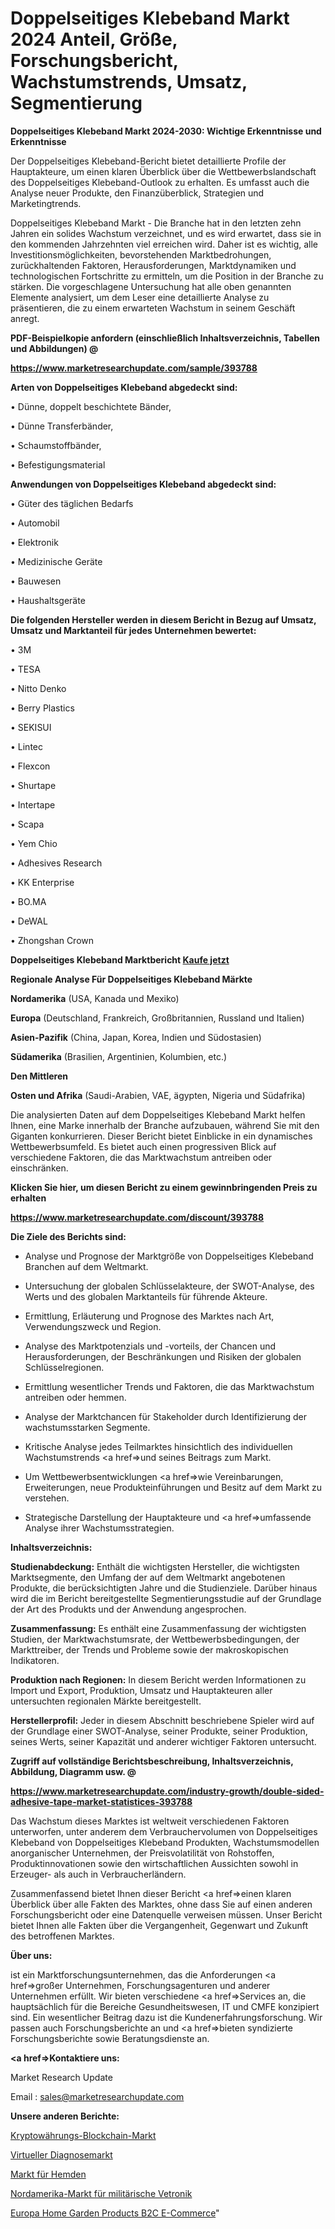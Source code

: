 # Doppelseitiges Klebeband Markt 2024 Anteil, Größe, Forschungsbericht, Wachstumstrends, Umsatz, Segmentierung

<strong>Doppelseitiges Klebeband Markt 2024-2030: Wichtige Erkenntnisse und Erkenntnisse</strong>

Der Doppelseitiges Klebeband-Bericht bietet detaillierte Profile der Hauptakteure, um einen klaren Überblick über die Wettbewerbslandschaft des Doppelseitiges Klebeband-Outlook zu erhalten. Es umfasst auch die Analyse neuer Produkte, den Finanzüberblick, Strategien und Marketingtrends.

Doppelseitiges Klebeband Markt - Die Branche hat in den letzten zehn Jahren ein solides Wachstum verzeichnet, und es wird erwartet, dass sie in den kommenden Jahrzehnten viel erreichen wird. Daher ist es wichtig, alle Investitionsmöglichkeiten, bevorstehenden Marktbedrohungen, zurückhaltenden Faktoren, Herausforderungen, Marktdynamiken und technologischen Fortschritte zu ermitteln, um die Position in der Branche zu stärken. Die vorgeschlagene Untersuchung hat alle oben genannten Elemente analysiert, um dem Leser eine detaillierte Analyse zu präsentieren, die zu einem erwarteten Wachstum in seinem Geschäft anregt.



<strong><b>PDF-Beispielkopie anfordern (einschließlich Inhaltsverzeichnis, Tabellen und Abbildungen) @ </b></strong>

<strong><a href=https://www.marketresearchupdate.com/sample/393788>

<strong>https://www.marketresearchupdate.com/sample/393788</u></a></strong></strong>



<strong>Arten von Doppelseitiges Klebeband abgedeckt sind:</strong>

• Dünne, doppelt beschichtete Bänder,

• Dünne Transferbänder,

• Schaumstoffbänder,

• Befestigungsmaterial



<strong>Anwendungen von Doppelseitiges Klebeband abgedeckt sind:</strong>

• Güter des täglichen Bedarfs

• Automobil

• Elektronik

• Medizinische Geräte

• Bauwesen

• Haushaltsgeräte



<strong>Die folgenden Hersteller werden in diesem Bericht in Bezug auf Umsatz, Umsatz und Marktanteil für jedes Unternehmen bewertet:</strong>

• 3M

• TESA

• Nitto Denko

• Berry Plastics

• SEKISUI

• Lintec

• Flexcon

• Shurtape

• Intertape

• Scapa

• Yem Chio

• Adhesives Research

• KK Enterprise

• BO.MA

• DeWAL

• Zhongshan Crown



<strong>Doppelseitiges Klebeband Marktbericht <a href=https://www.marketresearchupdate.com/buynow/393788>Kaufe jetzt</a></strong>



<strong>Regionale Analyse Für Doppelseitiges Klebeband Märkte</strong>



<strong>Nordamerika</strong> (USA, Kanada und Mexiko)



<strong>Europa</strong> (Deutschland, Frankreich, Großbritannien, Russland und Italien)



<strong>Asien-Pazifik</strong> (China, Japan, Korea, Indien und Südostasien)



<strong>Südamerika</strong> (Brasilien, Argentinien, Kolumbien, etc.)



<strong>Den Mittleren</strong> 

<strong>Osten und Afrika</strong> (Saudi-Arabien, VAE, ägypten, Nigeria und Südafrika)

Die analysierten Daten auf dem Doppelseitiges Klebeband Markt helfen Ihnen, eine Marke innerhalb der Branche aufzubauen, während Sie mit den Giganten konkurrieren. Dieser Bericht bietet Einblicke in ein dynamisches Wettbewerbsumfeld. Es bietet auch einen progressiven Blick auf verschiedene Faktoren, die das Marktwachstum antreiben oder einschränken.



<strong>Klicken Sie hier, um diesen Bericht zu einem gewinnbringenden Preis zu erhalten
</strong>

<strong><a href=https://www.marketresearchupdate.com/discount/393788>https://www.marketresearchupdate.com/discount/393788</b></u></strong></a>



<strong>Die Ziele des Berichts sind:</strong>

- Analyse und Prognose der Marktgröße von Doppelseitiges Klebeband Branchen auf dem Weltmarkt.

- Untersuchung der globalen Schlüsselakteure, der SWOT-Analyse, des Werts und des globalen Marktanteils für führende Akteure.

- Ermittlung, Erläuterung und Prognose des Marktes nach Art, Verwendungszweck und Region.

- Analyse des Marktpotenzials und -vorteils, der Chancen und Herausforderungen, der Beschränkungen und Risiken der globalen Schlüsselregionen.

- Ermittlung wesentlicher Trends und Faktoren, die das Marktwachstum antreiben oder hemmen.

- Analyse der Marktchancen für Stakeholder durch Identifizierung der wachstumsstarken Segmente.

- Kritische Analyse jedes Teilmarktes hinsichtlich des individuellen Wachstumstrends <a href=>und</a> seines Beitrags zum Markt.

- Um Wettbewerbsentwicklungen <a href=>wie</a> Vereinbarungen, Erweiterungen, neue Produkteinführungen und Besitz auf dem Markt zu verstehen.

- Strategische Darstellung der Hauptakteure und <a href=>umfas</a>sende Analyse ihrer Wachstumsstrategien.



<strong>Inhaltsverzeichnis:</strong>



<strong>Studienabdeckung:</strong> Enthält die wichtigsten Hersteller, die wichtigsten Marktsegmente, den Umfang der auf dem Weltmarkt angebotenen Produkte, die berücksichtigten Jahre und die Studienziele. Darüber hinaus wird die im Bericht bereitgestellte Segmentierungsstudie auf der Grundlage der Art des Produkts und der Anwendung angesprochen.



<strong>Zusammenfassung:</strong> Es enthält eine Zusammenfassung der wichtigsten Studien, der Marktwachstumsrate, der Wettbewerbsbedingungen, der Markttreiber, der Trends und Probleme sowie der makroskopischen Indikatoren.



<strong>Produktion nach Regionen:</strong> In diesem Bericht werden Informationen zu Import und Export, Produktion, Umsatz und Hauptakteuren aller untersuchten regionalen Märkte bereitgestellt.



<strong>Herstellerprofil:</strong> Jeder in diesem Abschnitt beschriebene Spieler wird auf der Grundlage einer SWOT-Analyse, seiner Produkte, seiner Produktion, seines Werts, seiner Kapazität und anderer wichtiger Faktoren untersucht.



<strong><b>Zugriff auf vollständige Berichtsbeschreibung, Inhaltsverzeichnis, Abbildung, Diagramm usw. @ </b></strong>

<strong><a href=https://www.marketresearchupdate.com/industry-growth/double-sided-adhesive-tape-market-statistices-393788>https://www.marketresearchupdate.com/industry-growth/double-sided-adhesive-tape-market-statistices-393788</a></strong>

Das Wachstum dieses Marktes ist weltweit verschiedenen Faktoren unterworfen, unter anderem dem Verbrauchervolumen von Doppelseitiges Klebeband von Doppelseitiges Klebeband Produkten, Wachstumsmodellen anorganischer Unternehmen, der Preisvolatilität von Rohstoffen, Produktinnovationen sowie den wirtschaftlichen Aussichten sowohl in Erzeuger- als auch in Verbraucherländern.

Zusammenfassend bietet Ihnen dieser Bericht <a href=>einen</a> klaren Überblick über alle Fakten des Marktes, ohne dass Sie auf einen anderen Forschungsbericht oder eine Datenquelle verweisen müssen. Unser Bericht bietet Ihnen alle Fakten über die Vergangenheit, Gegenwart und Zukunft des betroffenen Marktes.



<strong>Über uns:</strong>

 ist ein Marktforschungsunternehmen, das die Anforderungen <a href=>großer</a> Unternehmen, Forschungsagenturen und anderer Unternehmen erfüllt. Wir bieten verschiedene <a href=>Services</a> an, die hauptsächlich für die Bereiche Gesundheitswesen, IT und CMFE konzipiert sind. Ein wesentlicher Beitrag dazu ist die Kundenerfahrungsforschung. Wir passen auch Forschungsberichte an und <a href=>bieten</a> syndizierte Forschungsberichte sowie Beratungsdienste an.



<strong><a href=>Kontaktiere uns:</a></strong>

Market Research Update

Email : sales@marketresearchupdate.com



<strong>Unsere anderen Berichte:</strong>

<a href=https://www.linkedin.com/pulse/cryptocurrency-blockchain-market-analysis-understanding>Kryptowährungs-Blockchain-Markt</a>

<a href=https://www.linkedin.com/pulse/virtual-diagnostic-market-size-trends-consumption>Virtueller Diagnosemarkt</a>

<a href=https://www.linkedin.com/pulse/dress-shirts-market-report-2023-top-company-trends-future>Markt für Hemden</a>

<a href=https://www.linkedin.com/pulse/north-america-military-vetronics-market-2023>Nordamerika-Markt für militärische Vetronik</a>

<a href=https://www.linkedin.com/pulse/europe-home-garden-products-b2c-e-commerce>Europa Home Garden Products B2C E-Commerce</a>"
